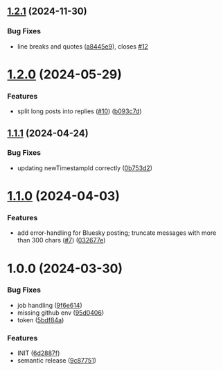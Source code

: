 ## [1.2.1](https://github.com/mauricerenck/mastodon-to-bluesky/compare/v1.2.0...v1.2.1) (2024-11-30)


### Bug Fixes

* line breaks and quotes ([a8445e9](https://github.com/mauricerenck/mastodon-to-bluesky/commit/a8445e942bfa0e6e856118fc512e2abb81049acf)), closes [#12](https://github.com/mauricerenck/mastodon-to-bluesky/issues/12)

# [1.2.0](https://github.com/mauricerenck/mastodon-to-bluesky/compare/v1.1.1...v1.2.0) (2024-05-29)


### Features

* split long posts into replies ([#10](https://github.com/mauricerenck/mastodon-to-bluesky/issues/10)) ([b093c7d](https://github.com/mauricerenck/mastodon-to-bluesky/commit/b093c7d5fc6383da19c6434f57037e014da822de))

## [1.1.1](https://github.com/mauricerenck/mastodon-to-bluesky/compare/v1.1.0...v1.1.1) (2024-04-24)


### Bug Fixes

* updating newTimestampId correctly ([0b753d2](https://github.com/mauricerenck/mastodon-to-bluesky/commit/0b753d234caff870e7a5fcb5b4bc4fac1a2e1acf))

# [1.1.0](https://github.com/mauricerenck/mastodon-to-bluesky/compare/v1.0.0...v1.1.0) (2024-04-03)


### Features

* add error-handling for Bluesky posting; truncate messages with more than 300 chars ([#7](https://github.com/mauricerenck/mastodon-to-bluesky/issues/7)) ([032677e](https://github.com/mauricerenck/mastodon-to-bluesky/commit/032677e3715566db9d26dd79a93d38776ddd4bc1))

# 1.0.0 (2024-03-30)


### Bug Fixes

* job handling ([9f6e614](https://github.com/mauricerenck/mastodon-to-bluesky/commit/9f6e614b57480c61c9ea6ccee76d43d354f6b700))
* missing github env ([95d0406](https://github.com/mauricerenck/mastodon-to-bluesky/commit/95d0406ed37f093282b2b6b53d17f5123702625d))
* token ([5bdf84a](https://github.com/mauricerenck/mastodon-to-bluesky/commit/5bdf84ae6d92a5a8034ca43daf8536fdaa7e15ec))


### Features

* INIT ([6d2887f](https://github.com/mauricerenck/mastodon-to-bluesky/commit/6d2887f667220d2a5914edc6179b297c2cd2602f))
* semantic release ([9c87751](https://github.com/mauricerenck/mastodon-to-bluesky/commit/9c877515c55555370360bbf9985c3cb1910ae11f))
